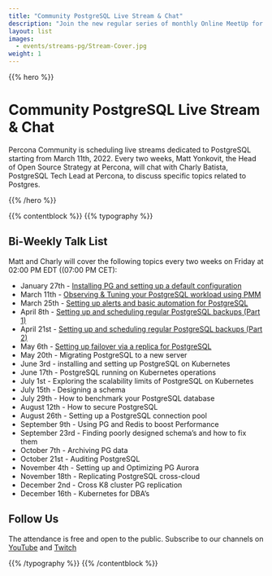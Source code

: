 ```yaml
---
title: "Community PostgreSQL Live Stream & Chat"
description: "Join the new regular series of monthly Online MeetUp for each community every Wednesday on Discord starting from Sept, 8th 2021."
layout: list
images:
  - events/streams-pg/Stream-Cover.jpg
weight: 1
---
```


{{% hero %}}

# Community PostgreSQL Live Stream & Chat

Percona Community is scheduling live streams dedicated to PostgreSQL starting from March 11th, 2022. Every two weeks, Matt Yonkovit, the Head of Open Source Strategy at Percona, will chat with Charly Batista, PostgreSQL Tech Lead at Percona, to discuss specific topics related to Postgres.

{{% /hero %}}

{{% contentblock %}}
{{% typography %}}

## Bi-Weekly Talk List

Matt and Charly will cover the following topics every two weeks on Friday at 02:00 PM EDT ((07:00 PM CET): 

* January 27th - [Installing PG and setting up a default configuration](/events/streams-pg/2022-01-27-installing-pg-and-setting-up-default-configuration/)
* March 11th - [Observing & Tuning your PostgreSQL workload using PMM](/events/streams-pg/2022-03-11-observing-and-tuning-your-postgresql-workload-using-pmm/)
* March 25th - [Setting up alerts and basic automation for PostgreSQL](/events/streams-pg/2022-03-25-setting-up-alert-and-basic-automation-for-postgresql/)
* April 8th - [Setting up and scheduling regular PostgreSQL backups (Part 1)](/events/streams-pg/2022-04-08-setting-up-and-scheduling-regular-postgresql-backups/)
* April 21st - [Setting up and scheduling regular PostgreSQL backups (Part 2)](/events/streams-pg/2022-04-21-setting-up-and-scheduling-regular-postgresql-backups-2/)
* May 6th - [Setting up failover via a replica for PostgreSQL](/events/streams-pg/2022-04-21-setting-up-failover-via-a-replica-for-postgresql/)
* May 20th - Migrating PostgreSQL to a new server
* June 3rd - installing and setting up PostgreSQL on Kubernetes
* June 17th - PostgreSQL running on Kubernetes operations
* July 1st - Exploring the scalability limits of PostgreSQL on Kubernetes
* July 15th - Designing a schema
* July 29th - How to benchmark your PostgreSQL database
* August 12th - How to secure PostgreSQL
* August 26th - Setting up a PostgreSQL connection pool
* September 9th - Using PG and Redis to boost Performance
* September 23rd - Finding poorly designed schema’s and how to fix them
* October 7th - Archiving PG data
* October 21st - Auditing PostgreSQL
* November 4th - Setting up and Optimizing PG Aurora
* November 18th  - Replicating PostgreSQL cross-cloud
* December 2nd - Cross K8 cluster PG replication
* December 16th - Kubernetes for DBA’s

## Follow Us

The attendance is free and open to the public.
Subscribe to our channels on [YouTube](https://www.youtube.com/watch?v=hTSHb0NU_1E) and [Twitch](https://www.twitch.tv/perconacommunity)

{{% /typography %}}
{{% /contentblock %}}